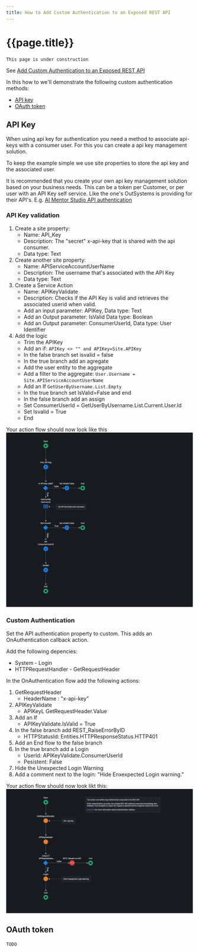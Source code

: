 ```yaml
---
title: How to Add Custom Authentication to an Exposed REST API
---
```

# {{page.title}}

    This page is under construction

See [Add Custom Authentication to an Exposed REST API](https://success.outsystems.com/documentation/11/extensibility_and_integration/rest/expose_rest_apis/add_custom_authentication_to_an_exposed_rest_api/)

In this how to we'll demonstrate the following custom authentication methods:

* [API key](#api-key)
* [OAuth token](#oauth-token)

## API Key

When using api key for authentication you need a method to associate api-keys with a consumer user. For this you can create a api key management solution.

To keep the example simple we use site properties to store the api key and the associated user.

It is recommended that you create your own api key management solution based on your business needs. This can be a token per Customer, or per user with an API Key self service. Like the one's OutSystems is providing for their API's. E.g. [AI Mentor Studio API authentication](https://success.outsystems.com/documentation/11/reference/outsystems_apis/ai_mentor_studio_api/ai_mentor_studio_api_authentication/)

### API Key validation

1. Create a site property:
    * Name: API_Key
    * Description: The "secret" x-api-key that is shared with the api consumer.
    * Data type: Text
1. Create another site property:
    * Name: APIServiceAccountUserName
    * Description: The username that's associated with the API Key
    * Data type: Text
1. Create a Service Action
    * Name: APIKeyValidate
    * Description: Checks if the API Key is valid and retrieves the associated userid when valid.
    * Add an input parameter: APIKey, Data type: Text
    * Add an Output parameter: IsValid Data type: Boolean
    * Add an Output parameter: ConsumerUserId, Data type: User Identifier
1. Add the logic
    * Trim the APIKey
    * Add an if: `APIKey <> "" and APIKey=Site.APIKey`
    * In the false branch set isvalid = false
    * In the true branch add an agregate
    * Add the user entity to the aggregate
    * Add a filter to the aggregate: `User.Username = Site.APIServiceAccountUserName`
    * Add an If `GetUserByUsername.List.Empty`
    * In the true branch set IsValid=False and end
    * In the false branch add an assign
    * Set ConsumerUserId = GetUserByUsername.List.Current.User.Id
    * Set Isvalid = True
    * End

Your action flow should now look like this ![APIKeyValidate](images/APIKeyValidate.png)

### Custom Authentication

Set the API authentication property to custom. This adds an OnAuthentication callback action.

Add the following depencies:

* System - Login
* HTTPRequestHandler - GetRequestHeader

In the OnAuthentication flow add the following actions:

1. GetRequestHeader
    * HeaderName : "x-api-key"
1. APIKeyValidate
    * APIKeyL GetRequestHeader.Value
1. Add an If
    * APIKeyValidate.IsValid = True
1. In the false branch add REST_RaiseErrorByID
    * HTTPStatusId: Entities.HTTPResponseStatus.HTTP401
1. Add an End flow to the false branch
1. In the true branch add a Login
    * UserId: APIKeyValidate.ConsumerUserId
    * Pesistent: False
1. Hide the Unexpected Login Warning
1. Add a comment next to the login: "Hide Enxexpected Login warning."

Your action flow should now look likt this: ![OnAuthenticationFlow](images/OnAuthentication.png)

## OAuth token

    TODO
